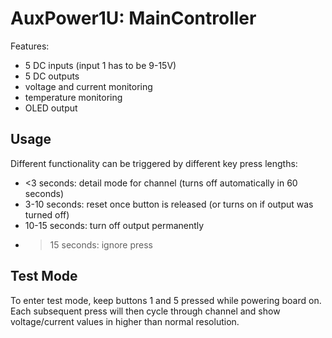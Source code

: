 # AuxPower1U: MainController

Features:
* 5 DC inputs (input 1 has to be 9-15V)
* 5 DC outputs
* voltage and current monitoring
* temperature monitoring
* OLED output


## Usage

Different functionality can be triggered by different key press lengths:
* <3 seconds:    detail mode for channel (turns off automatically in 60 seconds)
* 3-10 seconds:  reset once button is released (or turns on if output was turned off)
* 10-15 seconds: turn off output permanently
* >15 seconds:   ignore press


## Test Mode

To enter test mode, keep buttons 1 and 5 pressed while powering board on. Each
subsequent press will then cycle through channel and show voltage/current values
in higher than normal resolution.
